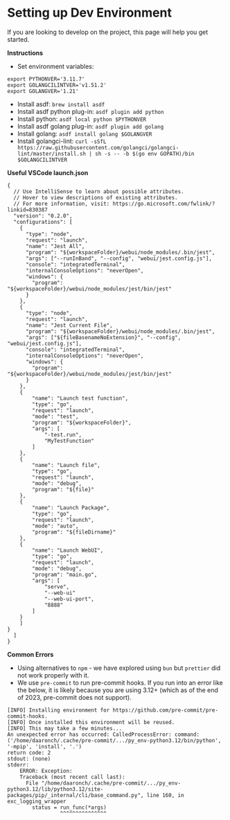 # Setting up Dev Environment

If you are looking to develop on the project, this page will help you get started.

**Instructions**

* Set environment variables:

```
export PYTHONVER='3.11.7'
export GOLANGCILINTVER='v1.51.2'
export GOLANGVER='1.21'
```

* Install asdf: `brew install asdf`
* Install asdf python plug-in: `asdf plugin add python`
* Install python: `asdf local python $PYTHONVER`
* Install asdf golang plug-in: `asdf plugin add golang`
* Install golang: `asdf install golang $GOLANGVER`
* Install golangci-lint: `curl -sSfL https://raw.githubusercontent.com/golangci/golangci-lint/master/install.sh | sh -s -- -b $(go env GOPATH)/bin $GOLANGCILINTVER`

**Useful VSCode launch.json**

```
{
  // Use IntelliSense to learn about possible attributes.
  // Hover to view descriptions of existing attributes.
  // For more information, visit: https://go.microsoft.com/fwlink/?linkid=830387
  "version": "0.2.0",
  "configurations": [
    {
      "type": "node",
      "request": "launch",
      "name": "Jest All",
      "program": "${workspaceFolder}/webui/node_modules/.bin/jest",
      "args": ["--runInBand", "--config", "webui/jest.config.js"],
      "console": "integratedTerminal",
      "internalConsoleOptions": "neverOpen",
      "windows": {
        "program": "${workspaceFolder}/webui/node_modules/jest/bin/jest"
      }
    },
    {
      "type": "node",
      "request": "launch",
      "name": "Jest Current File",
      "program": "${workspaceFolder}/webui/node_modules/.bin/jest",
      "args": ["${fileBasenameNoExtension}", "--config", "webui/jest.config.js"],
      "console": "integratedTerminal",
      "internalConsoleOptions": "neverOpen",
      "windows": {
        "program": "${workspaceFolder}/webui/node_modules/jest/bin/jest"
      }
    },
    {
        "name": "Launch test function",
        "type": "go",
        "request": "launch",
        "mode": "test",
        "program": "${workspaceFolder}",
        "args": [
            "-test.run",
            "MyTestFunction"
        ]
    },
    {
        "name": "Launch file",
        "type": "go",
        "request": "launch",
        "mode": "debug",
        "program": "${file}"
    },
    {
        "name": "Launch Package",
        "type": "go",
        "request": "launch",
        "mode": "auto",
        "program": "${fileDirname}"
    },
    {
        "name": "Launch WebUI",
        "type": "go",
        "request": "launch",
        "mode": "debug",
        "program": "main.go",
        "args": [
            "serve",
            "--web-ui"
            "--web-ui-port",
            "8888"
        ]
    }
    ]
}
  ]
}
```

**Common Errors**

* Using alternatives to `npm` - we have explored using `bun` but `prettier` did not work properly with it.
* We use `pre-commit` to run pre-commit hooks. If you run into an error like the below, it is likely because you are using 3.12+ (which as of the end of 2023, pre-commit does not support).

```
[INFO] Installing environment for https://github.com/pre-commit/pre-commit-hooks.
[INFO] Once installed this environment will be reused.
[INFO] This may take a few minutes...
An unexpected error has occurred: CalledProcessError: command: ('/home/daaronch/.cache/pre-commit/.../py_env-python3.12/bin/python', '-mpip', 'install', '.')
return code: 2
stdout: (none)
stderr:
    ERROR: Exception:
    Traceback (most recent call last):
      File "/home/daaronch/.cache/pre-commit/.../py_env-python3.12/lib/python3.12/site-packages/pip/_internal/cli/base_command.py", line 160, in exc_logging_wrapper
        status = run_func(*args)
                 ^^^^^^^^^^^^^^^
```
